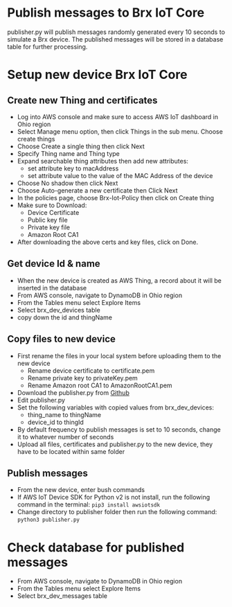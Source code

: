 # Publish messages to Brx IoT Core
publisher.py will publish messages randomly generated every 10 seconds to simulate a Brx device. The published messages will be stored in a database table for further processing.

# Setup new device Brx IoT Core
## Create new Thing and certificates
- Log into AWS console and make sure to access AWS IoT dashboard in Ohio region
- Select Manage menu option, then click Things in the sub menu. Choose create things
- Choose Create a single thing then click Next
- Specify Thing name and Thing type
- Expand searchable thing attributes then add new attributes:
  - set attribute key to macAddress
  - set attribute value to the value of the MAC Address of the device 
- Choose No shadow then click Next
- Choose Auto-generate a new certificate then Click Next
- In the policies page, choose Brx-Iot-Policy then click on Create thing
- Make sure to Download:
  - Device Certificate
  - Public key file
  - Private key file
  - Amazon Root CA1
- After downloading the above certs and key files, click on Done. 

## Get device Id & name
- When the new device is created as AWS Thing, a record about it will be inserted in the database 
- From AWS console, navigate to DynamoDB in Ohio region
- From the Tables menu select Explore Items
- Select brx_dev_devices table
- copy down the id and thingName

## Copy files to new device
- First rename the files in your local system before uploading them to the new device
  - Rename device certificate to certificate.pem
  - Rename private key to privateKey.pem
  - Rename Amazon root CA1 to AmazonRootCA1.pem
- Download the publisher.py from [Github](https://github.com/SpecialtySalesLLC/brx-publisher/blob/main/publisher.py)
- Edit publisher.py 
- Set the following variables with copied values from brx_dev_devices:
  - thing_name to thingName
  - device_id to thingId
- By default frequency to publish messages is set to 10 seconds, change it to whatever number of seconds
- Upload all files, certificates and publisher.py to the new device, they have to be located within same folder

## Publish messages
- From the new device, enter bush commands
- If AWS IoT Device SDK for Python v2 is not install, run the following command in the terminal:
`pip3 install awsiotsdk`
- Change directory to publisher folder then run the following command:
`python3 publisher.py`

# Check database for published messages
- From AWS console, navigate to DynamoDB in Ohio region
- From the Tables menu select Explore Items
- Select brx_dev_messages table

